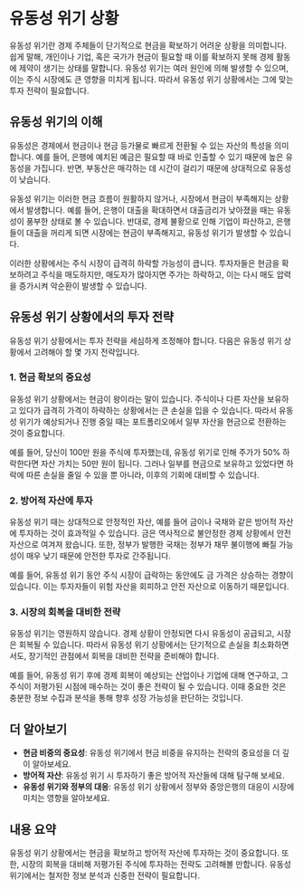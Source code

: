 # 유동성 위기 상황

유동성 위기란 경제 주체들이 단기적으로 현금을 확보하기 어려운 상황을 의미합니다. 쉽게 말해, 개인이나 기업, 혹은 국가가 현금이 필요할 때 이를 확보하지 못해 경제 활동에 제약이 생기는 상태를 말합니다. 유동성 위기는 여러 원인에 의해 발생할 수 있으며, 이는 주식 시장에도 큰 영향을 미치게 됩니다. 따라서 유동성 위기 상황에서는 그에 맞는 투자 전략이 필요합니다.

## 유동성 위기의 이해

유동성은 경제에서 현금이나 현금 등가물로 빠르게 전환될 수 있는 자산의 특성을 의미합니다. 예를 들어, 은행에 예치된 예금은 필요할 때 바로 인출할 수 있기 때문에 높은 유동성을 가집니다. 반면, 부동산은 매각하는 데 시간이 걸리기 때문에 상대적으로 유동성이 낮습니다.

유동성 위기는 이러한 현금 흐름이 원활하지 않거나, 시장에서 현금이 부족해지는 상황에서 발생합니다. 예를 들어, 은행이 대출을 확대하면서 대출금리가 낮아졌을 때는 유동성이 풍부한 상태로 볼 수 있습니다. 반대로, 경제 불황으로 인해 기업이 파산하고, 은행들이 대출을 꺼리게 되면 시장에는 현금이 부족해지고, 유동성 위기가 발생할 수 있습니다.

이러한 상황에서는 주식 시장이 급격히 하락할 가능성이 큽니다. 투자자들은 현금을 확보하려고 주식을 매도하지만, 매도자가 많아지면 주가는 하락하고, 이는 다시 매도 압력을 증가시켜 악순환이 발생할 수 있습니다.

## 유동성 위기 상황에서의 투자 전략

유동성 위기 상황에서는 투자 전략을 세심하게 조정해야 합니다. 다음은 유동성 위기 상황에서 고려해야 할 몇 가지 전략입니다.

### 1. 현금 확보의 중요성
유동성 위기 상황에서는 현금이 왕이라는 말이 있습니다. 주식이나 다른 자산을 보유하고 있다가 급격히 가격이 하락하는 상황에서는 큰 손실을 입을 수 있습니다. 따라서 유동성 위기가 예상되거나 진행 중일 때는 포트폴리오에서 일부 자산을 현금으로 전환하는 것이 중요합니다.

예를 들어, 당신이 100만 원을 주식에 투자했는데, 유동성 위기로 인해 주가가 50% 하락한다면 자산 가치는 50만 원이 됩니다. 그러나 일부를 현금으로 보유하고 있었다면 하락에 따른 손실을 줄일 수 있을 뿐 아니라, 이후의 기회에 대비할 수 있습니다.

### 2. 방어적 자산에 투자
유동성 위기 때는 상대적으로 안정적인 자산, 예를 들어 금이나 국채와 같은 방어적 자산에 투자하는 것이 효과적일 수 있습니다. 금은 역사적으로 불안정한 경제 상황에서 안전 자산으로 여겨져 왔습니다. 또한, 정부가 발행한 국채는 정부가 채무 불이행에 빠질 가능성이 매우 낮기 때문에 안전한 투자로 간주됩니다.

예를 들어, 유동성 위기 동안 주식 시장이 급락하는 동안에도 금 가격은 상승하는 경향이 있습니다. 이는 투자자들이 위험 자산을 회피하고 안전 자산으로 이동하기 때문입니다.

### 3. 시장의 회복을 대비한 전략
유동성 위기는 영원하지 않습니다. 경제 상황이 안정되면 다시 유동성이 공급되고, 시장은 회복될 수 있습니다. 따라서 유동성 위기 상황에서는 단기적으로 손실을 최소화하면서도, 장기적인 관점에서 회복을 대비한 전략을 준비해야 합니다.

예를 들어, 유동성 위기 후에 경제 회복이 예상되는 산업이나 기업에 대해 연구하고, 그 주식이 저평가된 시점에 매수하는 것이 좋은 전략이 될 수 있습니다. 이때 중요한 것은 충분한 정보 수집과 분석을 통해 향후 성장 가능성을 판단하는 것입니다.

## 더 알아보기

- **현금 비중의 중요성**: 유동성 위기에서 현금 비중을 유지하는 전략의 중요성을 더 깊이 알아보세요.
- **방어적 자산**: 유동성 위기 시 투자하기 좋은 방어적 자산들에 대해 탐구해 보세요.
- **유동성 위기와 정부의 대응**: 유동성 위기 상황에서 정부와 중앙은행의 대응이 시장에 미치는 영향을 알아보세요.

## 내용 요약

유동성 위기 상황에서는 현금을 확보하고 방어적 자산에 투자하는 것이 중요합니다. 또한, 시장의 회복을 대비해 저평가된 주식에 투자하는 전략도 고려해볼 만합니다. 유동성 위기에서는 철저한 정보 분석과 신중한 전략이 필요합니다.